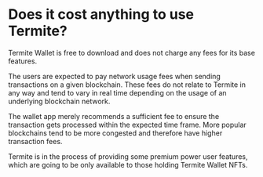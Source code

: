 # Does it cost anything to use Termite?

Termite Wallet is free to download and does not charge any fees for its base features.

The users are expected to pay network usage fees when sending transactions on a given blockchain. These fees do not relate to Termite in any way and tend to vary in real time depending on the usage of an underlying blockchain network.

The wallet app merely recommends a sufficient fee to ensure the transaction gets processed within the expected time frame. More popular blockchains tend to be more congested and therefore have higher transaction fees.

Termite is in the process of providing some premium power user features, which are going to be only available to those holding Termite Wallet NFTs.